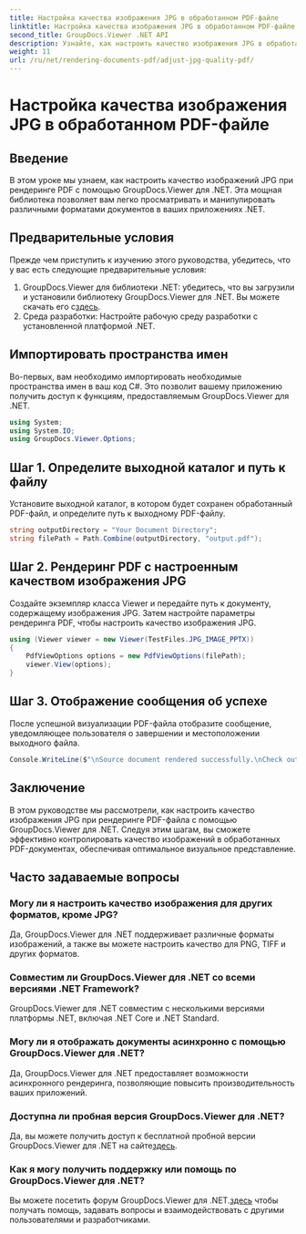 ```yaml
---
title: Настройка качества изображения JPG в обработанном PDF-файле
linktitle: Настройка качества изображения JPG в обработанном PDF-файле
second_title: GroupDocs.Viewer .NET API
description: Узнайте, как настроить качество изображения JPG в обработанных PDF-документах с помощью GroupDocs.Viewer для .NET. Улучшите качество просмотра документов.
weight: 11
url: /ru/net/rendering-documents-pdf/adjust-jpg-quality-pdf/
---
```


# Настройка качества изображения JPG в обработанном PDF-файле

## Введение
В этом уроке мы узнаем, как настроить качество изображений JPG при рендеринге PDF с помощью GroupDocs.Viewer для .NET. Эта мощная библиотека позволяет вам легко просматривать и манипулировать различными форматами документов в ваших приложениях .NET.
## Предварительные условия
Прежде чем приступить к изучению этого руководства, убедитесь, что у вас есть следующие предварительные условия:
1.  GroupDocs.Viewer для библиотеки .NET: убедитесь, что вы загрузили и установили библиотеку GroupDocs.Viewer для .NET. Вы можете скачать его с[здесь](https://releases.groupdocs.com/viewer/net/).
2. Среда разработки: Настройте рабочую среду разработки с установленной платформой .NET.

## Импортировать пространства имен
Во-первых, вам необходимо импортировать необходимые пространства имен в ваш код C#. Это позволит вашему приложению получить доступ к функциям, предоставляемым GroupDocs.Viewer для .NET.
```csharp
using System;
using System.IO;
using GroupDocs.Viewer.Options;
```
## Шаг 1. Определите выходной каталог и путь к файлу
Установите выходной каталог, в котором будет сохранен обработанный PDF-файл, и определите путь к выходному PDF-файлу.
```csharp
string outputDirectory = "Your Document Directory";
string filePath = Path.Combine(outputDirectory, "output.pdf");
```
## Шаг 2. Рендеринг PDF с настроенным качеством изображения JPG
Создайте экземпляр класса Viewer и передайте путь к документу, содержащему изображения JPG. Затем настройте параметры рендеринга PDF, чтобы настроить качество изображения JPG.
```csharp
using (Viewer viewer = new Viewer(TestFiles.JPG_IMAGE_PPTX))
{               
    PdfViewOptions options = new PdfViewOptions(filePath);
    viewer.View(options);
}
```
## Шаг 3. Отображение сообщения об успехе
После успешной визуализации PDF-файла отобразите сообщение, уведомляющее пользователя о завершении и местоположении выходного файла.
```csharp
Console.WriteLine($"\nSource document rendered successfully.\nCheck output in {outputDirectory}.");
```

## Заключение
В этом руководстве мы рассмотрели, как настроить качество изображения JPG при рендеринге PDF-файла с помощью GroupDocs.Viewer для .NET. Следуя этим шагам, вы сможете эффективно контролировать качество изображений в обработанных PDF-документах, обеспечивая оптимальное визуальное представление.
## Часто задаваемые вопросы
### Могу ли я настроить качество изображения для других форматов, кроме JPG?
Да, GroupDocs.Viewer для .NET поддерживает различные форматы изображений, а также вы можете настроить качество для PNG, TIFF и других форматов.
### Совместим ли GroupDocs.Viewer для .NET со всеми версиями .NET Framework?
GroupDocs.Viewer для .NET совместим с несколькими версиями платформы .NET, включая .NET Core и .NET Standard.
### Могу ли я отображать документы асинхронно с помощью GroupDocs.Viewer для .NET?
Да, GroupDocs.Viewer для .NET предоставляет возможности асинхронного рендеринга, позволяющие повысить производительность ваших приложений.
### Доступна ли пробная версия GroupDocs.Viewer для .NET?
 Да, вы можете получить доступ к бесплатной пробной версии GroupDocs.Viewer для .NET на сайте[здесь](https://releases.groupdocs.com/).
### Как я могу получить поддержку или помощь по GroupDocs.Viewer для .NET?
 Вы можете посетить форум GroupDocs.Viewer для .NET.[здесь](https://forum.groupdocs.com/c/viewer/9) чтобы получать помощь, задавать вопросы и взаимодействовать с другими пользователями и разработчиками.